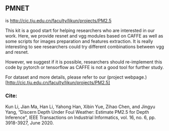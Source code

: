 ## PMNET

 is http://cic.tju.edu.cn/faculty/likun/projects/PM2.5

This kit is a good start for helping researchers who are interested in our work. Here, we provide resnet and vgg modules based on CAFFE as well as some scripts for images preparation and features extraction. It is really interesting to see researchers could try different combinations between vgg and resnet.

However, we suggest if it is possible, researchers should re-implement this code by pytorch or tensorflow as CAFFE is not a good tool for further study.

For dataset and more details, please refer to our (project webpage.)[http://cic.tju.edu.cn/faculty/likun/projects/PM2.5]

### Cite:

Kun Li, Jian Ma, Han Li, Yahong Han, Xibin Yue, Zihao Chen, and Jingyu Yang, “Discern Depth Under Foul Weather: Estimate PM2.5 for Depth Inference”, IEEE Transactions on Industrial Informatics, vol. 16, no. 6, pp. 3918-3927, June 2020.
